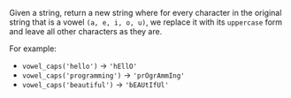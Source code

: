 Given a string, return a new string where for every character in the original string that is a vowel `(a, e, i, o, u)`, we replace it with its `uppercase` form and leave all other characters as they are.

For example:
- `vowel_caps('hello')` → `'hEllO'`
- `vowel_caps('programming')` → `'prOgrAmmIng'`
- `vowel_caps('beautiful')` → `'bEAUtIfUl'`